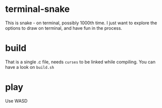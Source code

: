 # terminal-snake
This is snake - on terminal, possibly 1000th time. I just want to explore the options to draw on terminal, and have fun in the process.

# build
That is a single .c file, needs `curses` to be linked while compiling. You can have a look on `build.sh`

# play
Use WASD
